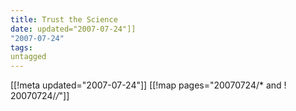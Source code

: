 ```yaml
---
title: Trust the Science
date: updated="2007-07-24"]]
"2007-07-24"
tags:
untagged
---
```

[[!meta updated="2007-07-24"]]
[[!map pages="20070724/* and ! 20070724/*/*"]]
